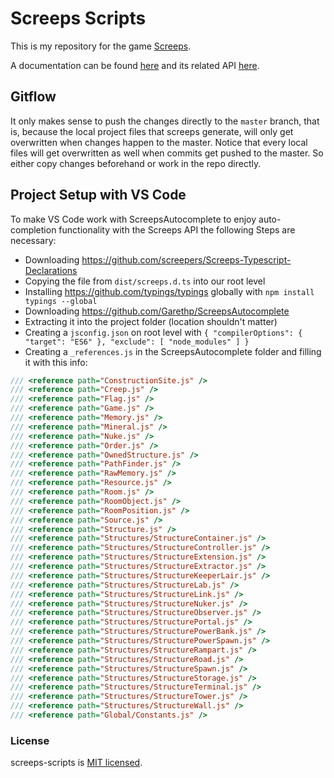 # Screeps Scripts
This is my repository for the game [Screeps](https://www.screeps.com).

A documentation can be found [here](https://docs.screeps.com/) and its related API [here](https://docs.screeps.com/api/).

## Gitflow
It only makes sense to push the changes directly to the `master` branch, that is, because the local project files that screeps  generate, will only get overwritten when changes happen to the master. Notice that every local files will get overwritten as well when commits get pushed to the master. So either copy changes beforehand or work in the repo directly.

## Project Setup with VS Code
To make VS Code work with ScreepsAutocomplete to enjoy auto-completion functionality with the Screeps API the following Steps are necessary:

* Downloading https://github.com/screepers/Screeps-Typescript-Declarations
* Copying the file from `dist/screeps.d.ts` into our root level
* Installing https://github.com/typings/typings globally with `npm install typings --global`
* Downloading https://github.com/Garethp/ScreepsAutocomplete
* Extracting it into the project folder (location shouldn't matter)
* Creating a `jsconfig.json` on root level with
`{ "compilerOptions": { "target": "ES6" }, "exclude": [ "node_modules" ] }`
* Creating a `_references.js` in the ScreepsAutocomplete folder and filling it with this info:
```javascript
/// <reference path="ConstructionSite.js" />
/// <reference path="Creep.js" />
/// <reference path="Flag.js" />
/// <reference path="Game.js" />
/// <reference path="Memory.js" />
/// <reference path="Mineral.js" />
/// <reference path="Nuke.js" />
/// <reference path="Order.js" />
/// <reference path="OwnedStructure.js" />
/// <reference path="PathFinder.js" />
/// <reference path="RawMemory.js" />
/// <reference path="Resource.js" />
/// <reference path="Room.js" />
/// <reference path="RoomObject.js" />
/// <reference path="RoomPosition.js" />
/// <reference path="Source.js" />
/// <reference path="Structure.js" />
/// <reference path="Structures/StructureContainer.js" />
/// <reference path="Structures/StructureController.js" />
/// <reference path="Structures/StructureExtension.js" />
/// <reference path="Structures/StructureExtractor.js" />
/// <reference path="Structures/StructureKeeperLair.js" />
/// <reference path="Structures/StructureLab.js" />
/// <reference path="Structures/StructureLink.js" />
/// <reference path="Structures/StructureNuker.js" />
/// <reference path="Structures/StructureObserver.js" />
/// <reference path="Structures/StructurePortal.js" />
/// <reference path="Structures/StructurePowerBank.js" />
/// <reference path="Structures/StructurePowerSpawn.js" />
/// <reference path="Structures/StructureRampart.js" />
/// <reference path="Structures/StructureRoad.js" />
/// <reference path="Structures/StructureSpawn.js" />
/// <reference path="Structures/StructureStorage.js" />
/// <reference path="Structures/StructureTerminal.js" />
/// <reference path="Structures/StructureTower.js" />
/// <reference path="Structures/StructureWall.js" />
/// <reference path="Global/Constants.js" />
```
### License

screeps-scripts is [MIT licensed](./LICENSE).
